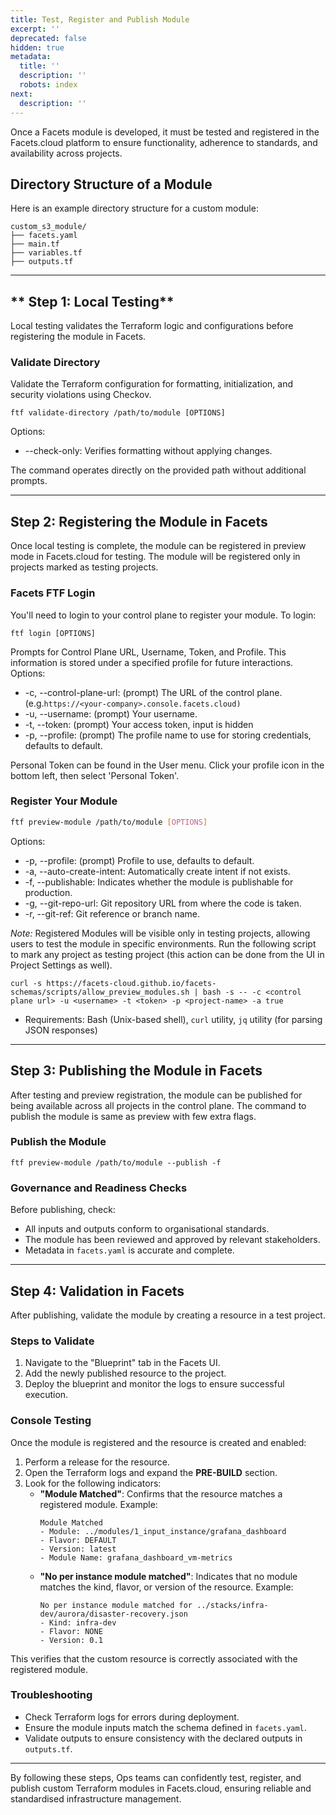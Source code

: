 ```yaml
---
title: Test, Register and Publish Module
excerpt: ''
deprecated: false
hidden: true
metadata:
  title: ''
  description: ''
  robots: index
next:
  description: ''
---
```

Once a Facets module is developed, it must be tested and registered in the Facets.cloud platform to ensure functionality, adherence to standards, and availability across projects.

## Directory Structure of a Module

Here is an example directory structure for a custom module:

```
custom_s3_module/
├── facets.yaml
├── main.tf
├── variables.tf
├── outputs.tf
```

***

## ** Step 1: Local Testing**

Local testing validates the Terraform logic and configurations before registering the module in Facets.

### Validate Directory

Validate the Terraform configuration for formatting, initialization, and security violations using Checkov. 

```Text bash
ftf validate-directory /path/to/module [OPTIONS]
```

Options:

- \--check-only: Verifies formatting without applying changes.

The command operates directly on the provided path without additional prompts.

***

## **Step 2: Registering the Module in Facets**

Once local testing is complete, the module can be registered in preview mode in Facets.cloud for testing. The module will be registered only in projects marked as testing projects.

### Facets FTF Login

You'll need to login to your control plane to register your module. To login:

```Text bash
ftf login [OPTIONS]
```

Prompts for Control Plane URL, Username, Token, and Profile. This information is stored under a specified profile for future interactions. Options:

- \-c, --control-plane-url: (prompt) The URL of the control plane. (e.g.`https://<your-company>.console.facets.cloud)`
- \-u, --username: (prompt) Your username.
- \-t, --token: (prompt) Your access token, input is hidden
- \-p, --profile: (prompt) The profile name to use for storing credentials, defaults to default.

Personal Token can be found in the User menu. Click your profile icon in the bottom left, then select 'Personal Token'.

### Register Your Module

```bash bash
ftf preview-module /path/to/module [OPTIONS]
```

Options:

- \-p, --profile: (prompt) Profile to use, defaults to default.
- \-a, --auto-create-intent: Automatically create intent if not exists.
- \-f, --publishable: Indicates whether the module is publishable for production.
- \-g, --git-repo-url: Git repository URL from where the code is taken.
- \-r, --git-ref: Git reference or branch name.

_Note:_ Registered Modules will be visible only in testing projects, allowing users to test the module in specific environments. Run the following script to mark any project as testing project (this action can be done from the UI in Project Settings as well).

```
curl -s https://facets-cloud.github.io/facets-schemas/scripts/allow_preview_modules.sh | bash -s -- -c <control plane url> -u <username> -t <token> -p <project-name> -a true
```

- Requirements: Bash (Unix-based shell), `curl` utility, `jq` utility (for parsing JSON responses)

***

## **Step 3: Publishing the Module in Facets**

After testing and preview registration, the module can be published for being available across all projects in the control plane. The command to publish the module is same as preview with few extra flags. 

### Publish the Module

```
ftf preview-module /path/to/module --publish -f
```

### Governance and Readiness Checks

Before publishing, check:

- All inputs and outputs conform to organisational standards.
- The module has been reviewed and approved by relevant stakeholders.
- Metadata in `facets.yaml` is accurate and complete.

***

## **Step 4: Validation in Facets**

After publishing, validate the module by creating a resource in a test project.

### Steps to Validate

1. Navigate to the "Blueprint" tab in the Facets UI.
2. Add the newly published resource to the project.
3. Deploy the blueprint and monitor the logs to ensure successful execution.

### Console Testing

Once the module is registered and the resource is created and enabled:

1. Perform a release for the resource.
2. Open the Terraform logs and expand the **PRE-BUILD** section.
3. Look for the following indicators:
   - **"Module Matched"**: Confirms that the resource matches a registered module. Example:
     ```plaintext
     Module Matched
     - Module: ../modules/1_input_instance/grafana_dashboard
     - Flavor: DEFAULT
     - Version: latest
     - Module Name: grafana_dashboard_vm-metrics
     ```
   - **"No per instance module matched"**: Indicates that no module matches the kind, flavor, or version of the resource. Example:
     ```plaintext
     No per instance module matched for ../stacks/infra-dev/aurora/disaster-recovery.json
     - Kind: infra-dev
     - Flavor: NONE
     - Version: 0.1
     ```

This verifies that the custom resource is correctly associated with the registered module.

### Troubleshooting

- Check Terraform logs for errors during deployment.
- Ensure the module inputs match the schema defined in `facets.yaml`.
- Validate outputs to ensure consistency with the declared outputs in `outputs.tf`.

***

By following these steps, Ops teams can confidently test, register, and publish custom Terraform modules in Facets.cloud, ensuring reliable and standardised infrastructure management.